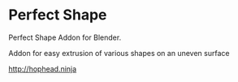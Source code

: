 # Perfect Shape
Perfect Shape Addon for Blender.

Addon for easy extrusion of various shapes on an uneven surface

http://hophead.ninja
